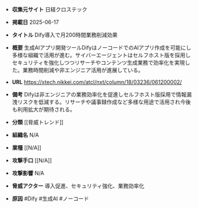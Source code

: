 - **収集元サイト**
日経クロステック

- **掲載日**
2025-06-17

- **タイトル**
Dify導入で月200時間業務削減効果

- **概要**
生成AIアプリ開発ツールDifyはノーコードでのAIアプリ作成を可能にし多様な組織で活用が進む。サイバーエージェントはセルフホスト版を採用しセキュリティを強化しつつリサーチやコンテンツ生成業務で効率化を実現した。業務時間削減や非エンジニア活用が進展している。

- **URL**
https://xtech.nikkei.com/atcl/nxt/column/18/03236/061200002/

- **備考**
Difyは非エンジニアの業務効率化を促進しセルフホスト版採用で情報漏洩リスクを低減する。リサーチや議事録作成など多様な用途で活用され今後も利用拡大が期待される。

- **分類**
[[脅威トレンド]]

- **組織名**
N/A

- **業種**
[[N/A]]

- **攻撃手口**
[[N/A]]

- **攻撃影響**
N/A

- **脅威アクター**
導入促進、セキュリティ強化、業務効率化

- **原因**
#Dify #生成AI #ノーコード
